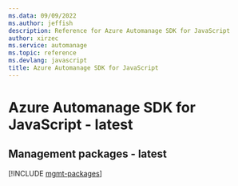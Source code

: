 ```yaml
---
ms.data: 09/09/2022
ms.author: jeffish
description: Reference for Azure Automanage SDK for JavaScript
author: xirzec
ms.service: automanage
ms.topic: reference
ms.devlang: javascript
title: Azure Automanage SDK for JavaScript
---
```

# Azure Automanage SDK for JavaScript - latest

## Management packages - latest
[!INCLUDE [mgmt-packages](automanage-mgmt-index.md)]